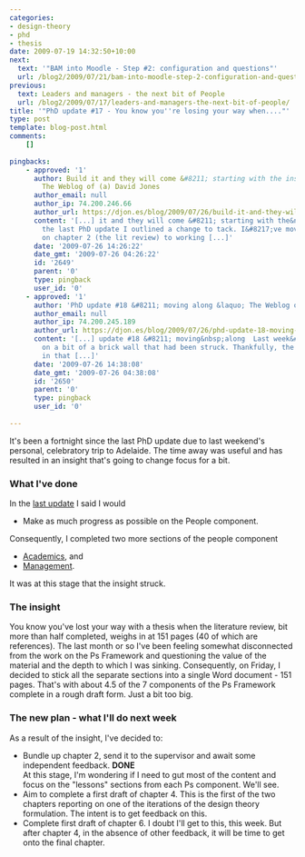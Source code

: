 ```yaml
---
categories:
- design-theory
- phd
- thesis
date: 2009-07-19 14:32:50+10:00
next:
  text: '"BAM into Moodle - Step #2: configuration and questions"'
  url: /blog2/2009/07/21/bam-into-moodle-step-2-configuration-and-questions/
previous:
  text: Leaders and managers - the next bit of People
  url: /blog2/2009/07/17/leaders-and-managers-the-next-bit-of-people/
title: '"PhD update #17 - You know you''re losing your way when...."'
type: post
template: blog-post.html
comments:
    []
    
pingbacks:
    - approved: '1'
      author: Build it and they will come &#8211; starting with the institution &laquo;
        The Weblog of (a) David Jones
      author_email: null
      author_ip: 74.200.246.66
      author_url: https://djon.es/blog/2009/07/26/build-it-and-they-will-come-starting-with-the-institution/
      content: '[...] it and they will come &#8211; starting with the&nbsp;institution  In
        the last PhD update I outlined a change to tack. I&#8217;ve moved from working
        on chapter 2 (the lit review) to working [...]'
      date: '2009-07-26 14:26:22'
      date_gmt: '2009-07-26 04:26:22'
      id: '2649'
      parent: '0'
      type: pingback
      user_id: '0'
    - approved: '1'
      author: 'PhD update #18 &#8211; moving along &laquo; The Weblog of (a) David Jones'
      author_email: null
      author_ip: 74.200.245.189
      author_url: https://djon.es/blog/2009/07/26/phd-update-18-moving-along/
      content: '[...] update #18 &#8211; moving&nbsp;along  Last week&#8217;s update reported
        on a bit of a brick wall that had been struck. Thankfully, the strategies outlined
        in that [...]'
      date: '2009-07-26 14:38:08'
      date_gmt: '2009-07-26 04:38:08'
      id: '2650'
      parent: '0'
      type: pingback
      user_id: '0'
    
---
```

It's been a fortnight since the last PhD update due to last weekend's personal, celebratory trip to Adelaide. The time away was useful and has resulted in an insight that's going to change focus for a bit.

### What I've done

In the [last update](/blog2/2009/07/05/phd-update-16-return-from-a-break/) I said I would

- Make as much progress as possible on the People component.

Consequently, I completed two more sections of the people component

- [Academics](/blog2/2009/07/07/academics-the-next-part-of-the-people-section/), and
- [Management](/blog2/2009/07/17/leaders-and-managers-the-next-bit-of-people/).

It was at this stage that the insight struck.

### The insight

You know you've lost your way with a thesis when the literature review, bit more than half completed, weighs in at 151 pages (40 of which are references). The last month or so I've been feeling somewhat disconnected from the work on the Ps Framework and questioning the value of the material and the depth to which I was sinking. Consequently, on Friday, I decided to stick all the separate sections into a single Word document - 151 pages. That's with about 4.5 of the 7 components of the Ps Framework complete in a rough draft form. Just a bit too big.

### The new plan - what I'll do next week

As a result of the insight, I've decided to:

- Bundle up chapter 2, send it to the supervisor and await some independent feedback. **DONE**  
    At this stage, I'm wondering if I need to gut most of the content and focus on the "lessons" sections from each Ps component. We'll see.
- Aim to complete a first draft of chapter 4. 
    This is the first of the two chapters reporting on one of the iterations of the design theory formulation. The intent is to get feedback on this.
- Complete first draft of chapter 6. 
    I doubt I'll get to this, this week. But after chapter 4, in the absence of other feedback, it will be time to get onto the final chapter.